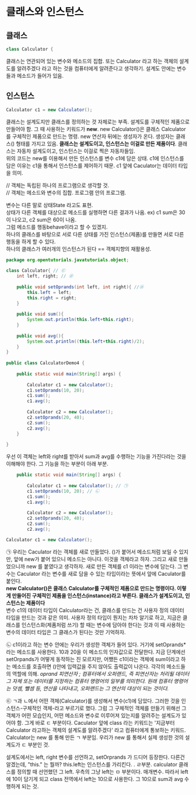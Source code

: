 # 클래스와 인스턴스

## 클래스
```java
class Calculator {
```
클래스는 연관되어 있는 변수와 메소드의 집합. 또는 Calculator 라고 하는 객체의 설계도를 알려주겠다 라고 하는 것을 컴퓨터에게 알려준다고 생각하기. 설계도 안에는 변수들과 메소드가 들어가 있음.

## 인스턴스
```java
Calculator c1 = new Calculator();
```
클래스는 설계도지만 클래스를 정의하는 것 자체로는 부족. 설계도를 구체적인 제품으로 만들어야 함. 그 때 사용하는 키워드가 **new**. new Calculator()은 클래스 Calculator를 구체적인 제품으로 만드는 명령. new 연산자 뒤에는 생성자가 온다. 생성자는 클래스() 형태를 가지고 있음.
**클래스는 설계도이고, 인스턴스는 이걸로 만든 제품이다**. 클래스는 자동차 설계도이고, 인스턴스는 이걸로 찍은 자동차들임.   
위의 코드는 new를 이용해서 만든 인스턴스를 변수 c1에 담은 상태.  c1에 인스턴스를 담은 이유는 c1을 통해서 인스턴스를 제어하기 때문. c1 앞에 Caculator는 데이터 타입을 의미.

// 객체는 독립된 하나의 프로그램으로 생각할 것.   
// 객체는 메소드와 변수의 집합. 프로그램 안의 프로그램.   

변수는 다른 말로 상태State 라고도 표현.    
상태가 다른 객체를 대상으로 메소드를 실행하면 다른 결과가 나옴. ex) c1 sum은 30이 나오고, c2 sum은 60이 나옴.   
그럼 메소드를 행동behave이라고 할 수 있겠지.   
하나의 클래스를 바탕으로 서로 다른 상태를 가진 인스턴스(제품)를 만들면 서로 다른 행동을 하게 할 수 있다.   
하나의 클래스가 여러개의 인스턴스가 된다 == 객체지향의 재활용성.
   
   
```java
package org.opentutorials.javatutorials.object;
 
class Calculator{ // ㉢
    int left, right; // ㉣
      
    public void setOprands(int left, int right){ //㉤ 
        this.left = left;
        this.right = right;
    }
      
    public void sum(){
        System.out.println(this.left+this.right);
    }
      
    public void avg(){
        System.out.println((this.left+this.right)/2);
    }
}
  
public class CalculatorDemo4 {
      
    public static void main(String[] args) {
          
        Calculator c1 = new Calculator();
        c1.setOprands(10, 20);
        c1.sum();       
        c1.avg();       
          
        Calculator c2 = new Calculator();
        c2.setOprands(20, 40);
        c2.sum();       
        c2.avg();
    }
  
}
```
우선 이 객체는 left와 right를 받아서 sum과 avg를 수행하는 기능을 가진다라는 것을 이해해야 한다. 그 기능을 하는 부분이 아래 부분.
```java
    public static void main(String[] args) {
          
        Calculator c1 = new Calculator(); // ㉠
        c1.setOprands(10, 20); // ㉡
        c1.sum();       
        c1.avg();       
          
        Calculator c2 = new Calculator();
        c2.setOprands(20, 40);
        c2.sum();       
        c2.avg();
```
```java
Calculator c1 = new Calculator();
```
㉠ 우리는 Caculator 라는 객체를 새로 만들었다. ()가 붙어서 메소드처럼 보일 수 있지만, 앞에 new가 붙어 있으니 메소드는 아니다. 이것을 객체라고 하자. 그리고 새로 만들었으니까 new 를 붙였다고 생각하자. 새로 만든 객체를 c1 이라는 변수에 담는다. 그 변수는 Caculator 라는 변수를 새로 담을 수 있는 타입이라는 뜻에서 앞에 Caculator를 붙인다.   
**new Calculator()은 클래스 Calculator를 구체적인 제품으로 만드는 명령이다. 이렇게 만들어진 구체적인 제품을 인스턴스(instance)라고 부른다. 클래스가 설계도이고, 인스턴스는 제품이다**   
변수 c1의 데이터 타입이 Calculator라는 건, 클래스를 만드는 건 사용자 정의 데이터 타입을 만드는 것과 같은 의미. 사용자 정의 타입이 뭔지는 차차 알기로 하고, 지금은 클래스를 인스턴스화(제품처럼 쓰기) 할 때는 변수에 담아야 한다는 것과 이 때 사용하는 변수의 데이터 타입은 그 클래스가 된다는 것만 기억하자.

   
㉡ c1이라고 하는 변수 안에는 우리가 생성한 객체가 들어 있다. 거기에 setOprands\*라는 메소드를 사용한다. 10과 20을 이 메소드의 인자값으로 전달한다. 지금 단계에선 setOrpands가 어떻게 동작하는 진 모르지만, 어쨌든 c1이라는 객체에 sum이라고 하는 메소드를 호출하면 ()안에 입력값을 주지 않아도 출력값이 나온다. 각각의 메소드들의 역할에 의해.
*oprand 피연산자 ; 컴퓨터에서 오퍼랜드, 즉 피연산자는 처리될 데이터 그 자체 또는 데이터를 지정하는 컴퓨터 명령어의 일부를 의미한다. 원래 컴퓨터 명령어는 덧셈, 뺄셈 등, 연산을 나타내고, 오퍼랜드는 그 연산의 대상이 되는 것이다.*
   
   
㉢ ㄱ과 ㄴ에서 어떤 객체(Calculator)를 생성해서 변수(c1)에 담았다. 그러한 것을 인스턴스-구체적인 객체-라고 부르기로 했다. 그럼 그 구체적인 객체를 만들기 위해선 그 객체가 어떤 모습인지, 어떤 메소드와 변수로 이루어져 있는지를 알려주는 설계도가 있어야 함. 그게 바로 ㄷ 부분이다. Caculator 앞에 class 라는 키워드는 '지금부터 Calculator 라고하는 객체의 설계도를 알려주겠다' 라고 컴퓨터에게 통보하는 키워드. Calculator는 new 를 통해 만든 ㄱ 부분임. 우리가 new 를 통해서 실제 생성한 것의 설계도가 ㄷ 부분인 것.   
   
   
설계도에서는 left, right 변수를 선언하고, setOrprands 가 드디어 등장한다. 다른건 알겠는데, "this." 는 뭘까? this.left는 인스턴스를 가리킨다. . ㄹ부분. calculator 클래스를 정의할 때 선언했던 그 left. 우측의 그냥 left는 ㅁ 부분이다. 매개변수. 따라서 left에 10이 담기게 되고 class 전역에서 left는 10으로 사용한다. 그 10으로 sum과 avg 수행하게 되는 것.
